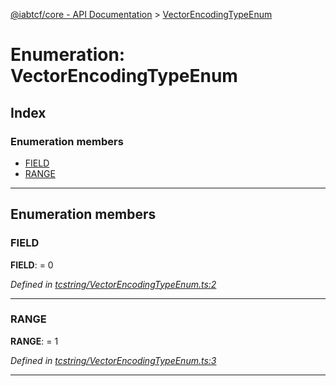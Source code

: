 [@iabtcf/core - API Documentation](../README.md) > [VectorEncodingTypeEnum](../enums/vectorencodingtypeenum.md)

# Enumeration: VectorEncodingTypeEnum

## Index

### Enumeration members

* [FIELD](vectorencodingtypeenum.md#field)
* [RANGE](vectorencodingtypeenum.md#range)

---

## Enumeration members

<a id="field"></a>

###  FIELD

**FIELD**:  = 0

*Defined in [tcstring/VectorEncodingTypeEnum.ts:2](https://github.com/chrispaterson/iabtcf-es/blob/581b3d4/modules/core/src/tcstring/VectorEncodingTypeEnum.ts#L2)*

___
<a id="range"></a>

###  RANGE

**RANGE**:  = 1

*Defined in [tcstring/VectorEncodingTypeEnum.ts:3](https://github.com/chrispaterson/iabtcf-es/blob/581b3d4/modules/core/src/tcstring/VectorEncodingTypeEnum.ts#L3)*

___


